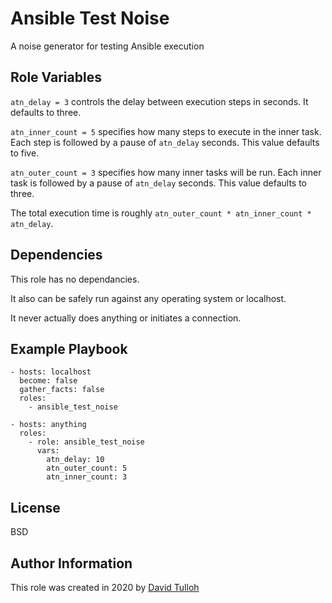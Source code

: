 Ansible Test Noise
==================

A noise generator for testing Ansible execution

Role Variables
--------------

`atn_delay = 3` controls the delay between execution steps in seconds. It defaults to three.

`atn_inner_count = 5` specifies how many steps to execute in the inner task. Each step is followed by a pause of `atn_delay` seconds. This value defaults to five.

`atn_outer_count = 3` specifies how many inner tasks will be run. Each inner task is followed by a pause of `atn_delay` seconds. This value defaults to three.

The total execution time is roughly `atn_outer_count * atn_inner_count * atn_delay`.

Dependencies
------------

This role has no dependancies.

It also can be safely run against any operating system or localhost.

It never actually does anything or initiates a connection.

Example Playbook
----------------

	- hosts: localhost
	  become: false
	  gather_facts: false
	  roles:
	    - ansible_test_noise

	- hosts: anything
	  roles:
	    - role: ansible_test_noise
		  vars:
		    atn_delay: 10
			atn_outer_count: 5
			atn_inner_count: 3

License
-------

BSD

Author Information
------------------

This role was created in 2020 by [David Tulloh](https://github.com/lod/)
